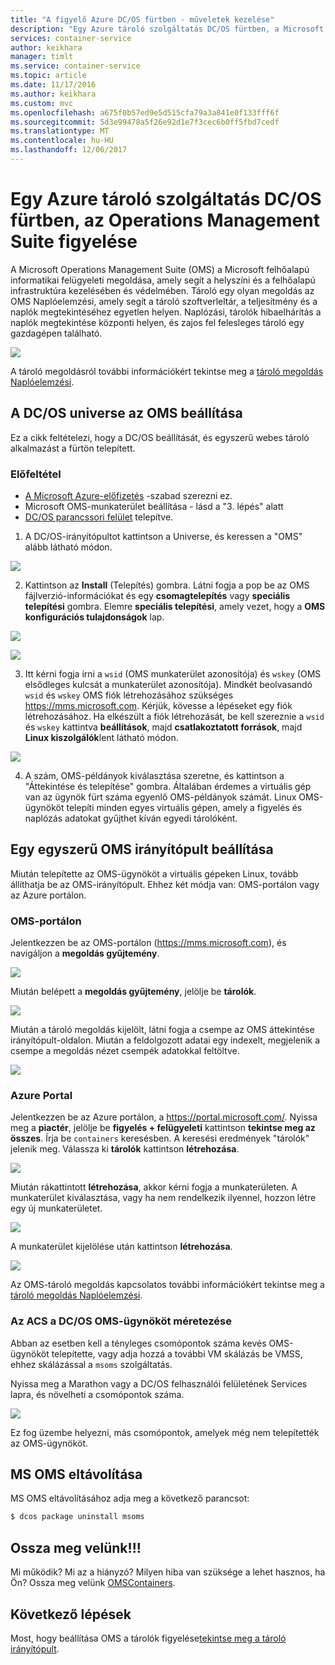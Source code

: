 ```yaml
---
title: "A figyelő Azure DC/OS fürtben - műveletek kezelése"
description: "Egy Azure tároló szolgáltatás DC/OS fürtben, a Microsoft Operations Management Suite figyelése."
services: container-service
author: keikhara
manager: timlt
ms.service: container-service
ms.topic: article
ms.date: 11/17/2016
ms.author: keikhara
ms.custom: mvc
ms.openlocfilehash: a675f0b57ed9e5d515cfa79a3a841e0f133fff6f
ms.sourcegitcommit: 5d3e99478a5f26e92d1e7f3cec6b0ff5fbd7cedf
ms.translationtype: MT
ms.contentlocale: hu-HU
ms.lasthandoff: 12/06/2017
---
```

# <a name="monitor-an-azure-container-service-dcos-cluster-with-operations-management-suite"></a>Egy Azure tároló szolgáltatás DC/OS fürtben, az Operations Management Suite figyelése

A Microsoft Operations Management Suite (OMS) a Microsoft felhőalapú informatikai felügyeleti megoldása, amely segít a helyszíni és a felhőalapú infrastruktúra kezelésében és védelmében. Tároló egy olyan megoldás az OMS Naplóelemzési, amely segít a tároló szoftverleltár, a teljesítmény és a naplók megtekintéséhez egyetlen helyen. Naplózási, tárolók hibaelhárítás a naplók megtekintése központi helyen, és zajos fel felesleges tároló egy gazdagépen található.

![](media/container-service-monitoring-oms/image1.png)

A tároló megoldásról további információkért tekintse meg a [tároló megoldás Naplóelemzési](../../log-analytics/log-analytics-containers.md).

## <a name="setting-up-oms-from-the-dcos-universe"></a>A DC/OS universe az OMS beállítása


Ez a cikk feltételezi, hogy a DC/OS beállítását, és egyszerű webes tároló alkalmazást a fürtön telepített.

### <a name="pre-requisite"></a>Előfeltétel
- [A Microsoft Azure-előfizetés](https://azure.microsoft.com/free/) -szabad szerezni ez.  
- Microsoft OMS-munkaterület beállítása - lásd a "3. lépés" alatt
- [DC/OS parancssori felület](https://dcos.io/docs/1.8/usage/cli/install/) telepítve.

1. A DC/OS-irányítópultot kattintson a Universe, és keressen a "OMS" alább látható módon.

![](media/container-service-monitoring-oms/image2.png)

2. Kattintson az **Install** (Telepítés) gombra. Látni fogja a pop be az OMS fájlverzió-információkat és egy **csomagtelepítés** vagy **speciális telepítési** gombra. Elemre **speciális telepítési**, amely vezet, hogy a **OMS konfigurációs tulajdonságok** lap.

![](media/container-service-monitoring-oms/image3.png)

![](media/container-service-monitoring-oms/image4.png)

3. Itt kérni fogja írni a `wsid` (OMS munkaterület azonosítója) és `wskey` (OMS elsődleges kulcsát a munkaterület azonosítója). Mindkét beolvasandó `wsid` és `wskey` OMS fiók létrehozásához szükséges <https://mms.microsoft.com>. Kérjük, kövesse a lépéseket egy fiók létrehozásához. Ha elkészült a fiók létrehozását, be kell szereznie a `wsid` és `wskey` kattintva **beállítások**, majd **csatlakoztatott források**, majd **Linux kiszolgálók**lent látható módon.

 ![](media/container-service-monitoring-oms/image5.png)

4. A szám, OMS-példányok kiválasztása szeretne, és kattintson a "Áttekintése és telepítése" gombra. Általában érdemes a virtuális gép van az ügynök fürt száma egyenlő OMS-példányok számát. Linux OMS-ügynököt telepíti minden egyes virtuális gépen, amely a figyelés és naplózás adatokat gyűjthet kíván egyedi tárolóként.

## <a name="setting-up-a-simple-oms-dashboard"></a>Egy egyszerű OMS irányítópult beállítása

Miután telepítette az OMS-ügynököt a virtuális gépeken Linux, tovább állíthatja be az OMS-irányítópult. Ehhez két módja van: OMS-portálon vagy az Azure portálon.

### <a name="oms-portal"></a>OMS-portálon 

Jelentkezzen be az OMS-portálon (<https://mms.microsoft.com>), és navigáljon a **megoldás gyűjtemény**.

![](media/container-service-monitoring-oms/image6.png)

Miután belépett a **megoldás gyűjtemény**, jelölje be **tárolók**.

![](media/container-service-monitoring-oms/image7.png)

Miután a tároló megoldás kijelölt, látni fogja a csempe az OMS áttekintése irányítópult-oldalon. Miután a feldolgozott adatai egy indexelt, megjelenik a csempe a megoldás nézet csempék adatokkal feltöltve.

![](media/container-service-monitoring-oms/image8.png)

### <a name="azure-portal"></a>Azure Portal 

Jelentkezzen be az Azure portálon, a <https://portal.microsoft.com/>. Nyissa meg a **piactér**, jelölje be **figyelés + felügyeleti** kattintson **tekintse meg az összes**. Írja be `containers` keresésben. A keresési eredmények "tárolók" jelenik meg. Válassza ki **tárolók** kattintson **létrehozása**.

![](media/container-service-monitoring-oms/image9.png)

Miután rákattintott **létrehozása**, akkor kérni fogja a munkaterületen. A munkaterület kiválasztása, vagy ha nem rendelkezik ilyennel, hozzon létre egy új munkaterületet.

![](media/container-service-monitoring-oms/image10.PNG)

A munkaterület kijelölése után kattintson **létrehozása**.

![](media/container-service-monitoring-oms/image11.png)

Az OMS-tároló megoldás kapcsolatos további információkért tekintse meg a [tároló megoldás Naplóelemzési](../../log-analytics/log-analytics-containers.md).

### <a name="how-to-scale-oms-agent-with-acs-dcos"></a>Az ACS a DC/OS OMS-ügynököt méretezése 

Abban az esetben kell a tényleges csomópontok száma kevés OMS-ügynököt telepítette, vagy adja hozzá a további VM skálázás be VMSS, ehhez skálázással a `msoms` szolgáltatás.

Nyissa meg a Marathon vagy a DC/OS felhasználói felületének Services lapra, és növelheti a csomópontok száma.

![](media/container-service-monitoring-oms/image12.PNG)

Ez fog üzembe helyezni, más csomópontok, amelyek még nem telepítették az OMS-ügynököt.

## <a name="uninstall-ms-oms"></a>MS OMS eltávolítása

MS OMS eltávolításához adja meg a következő parancsot:

```bash
$ dcos package uninstall msoms
```

## <a name="let-us-know"></a>Ossza meg velünk!!!
Mi működik? Mi az a hiányzó? Milyen hiba van szüksége a lehet hasznos, ha Ön? Ossza meg velünk <a href="mailto:OMSContainers@microsoft.com">OMSContainers</a>.

## <a name="next-steps"></a>Következő lépések

 Most, hogy beállítása OMS a tárolók figyelése[tekintse meg a tároló irányítópult](../../log-analytics/log-analytics-containers.md).
